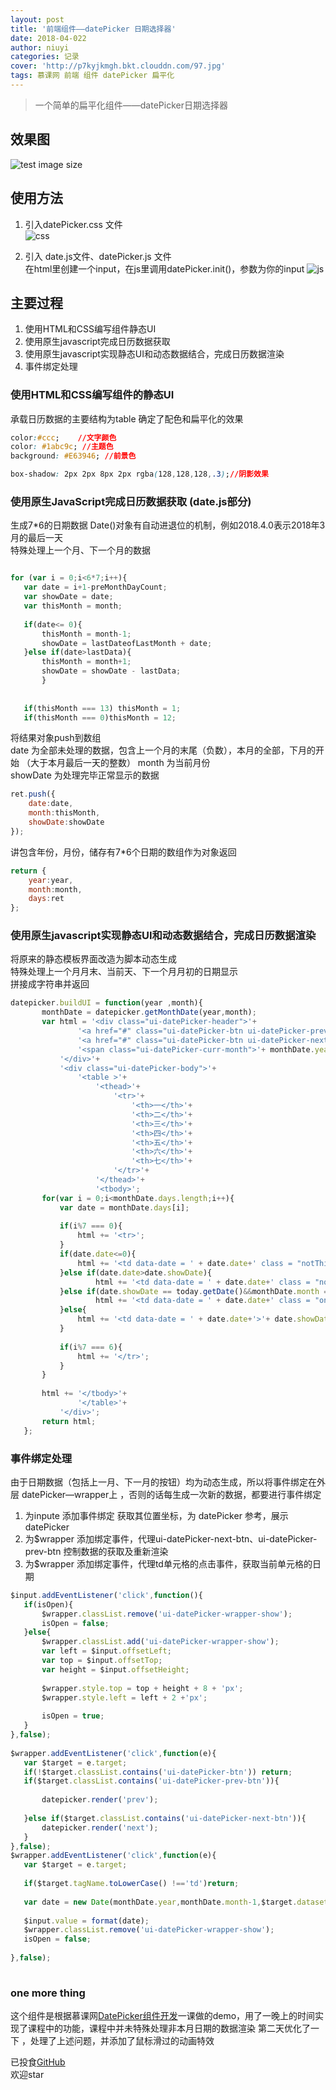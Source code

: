 ```yaml
---
layout: post
title: '前端组件——datePicker 日期选择器'
date: 2018-04-022
author: niuyi
categories: 记录  
cover: 'http://p7kyjkmgh.bkt.clouddn.com/97.jpg'
tags: 慕课网 前端 组件 datePicker 扁平化
---
```


> 一个简单的扁平化组件——datePicker日期选择器

## 效果图 


![test image size](http://p7kyjkmgh.bkt.clouddn.com/xiaoguo.gif)  

## 使用方法  
1. 引入datePicker.css 文件  
![css](http://p7kyjkmgh.bkt.clouddn.com/QQ%E6%88%AA%E5%9B%BE20180422195619.png)

2. 引入 date.js文件、datePicker.js 文件  
在html里创建一个input，在js里调用datePicker.init()，参数为你的input
![js](http://p7kyjkmgh.bkt.clouddn.com/QQ%E6%88%AA%E5%9B%BE20180422195639.png)


 

## 主要过程 
1. 使用HTML和CSS编写组件静态UI
2. 使用原生javascript完成日历数据获取
3. 使用原生javascript实现静态UI和动态数据结合，完成日历数据渲染
4. 事件绑定处理

### 使用HTML和CSS编写组件的静态UI
 承载日历数据的主要结构为table
 确定了配色和扁平化的效果
 ```css
color:#ccc;    //文字颜色
color: #1abc9c; //主题色
background: #E63946; //前景色

box-shadow: 2px 2px 8px 2px rgba(128,128,128,.3);//阴影效果
 ```  
### 使用原生JavaScript完成日历数据获取  (date.js部分)
生成7*6的日期数据
Date()对象有自动进退位的机制，例如2018.4.0表示2018年3月的最后一天  
特殊处理上一个月、下一个月的数据
 ```javascript
 
for (var i = 0;i<6*7;i++){
	var date = i+1-preMonthDayCount;
	var showDate = date;
	var thisMonth = month;
			
    if(date<= 0){
		thisMonth = month-1;
		showDate = lastDateofLastMonth + date;
	}else if(date>lastData){
		thisMonth = month+1;
		showDate = showDate - lastData;
		}
			
			
	if(thisMonth === 13) thisMonth = 1;
	if(thisMonth === 0)thisMonth = 12;

 ```  
将结果对象push到数组  
date 为全部未处理的数据，包含上一个月的末尾（负数），本月的全部，下月的开始 （大于本月最后一天的整数） 
month 为当前月份  
showDate 为处理完毕正常显示的数据
```javascript
ret.push({
	date:date,
	month:thisMonth,
	showDate:showDate
});		
```  
讲包含年份，月份，储存有7*6个日期的数组作为对象返回
```javascript
return {
	year:year,
	month:month,
	days:ret
};
```

### 使用原生javascript实现静态UI和动态数据结合，完成日历数据渲染    
 将原来的静态模板界面改造为脚本动态生成  
 特殊处理上一个月月末、当前天、下一个月月初的日期显示  
 拼接成字符串并返回  

 ```javascript
 datepicker.buildUI = function(year ,month){
		monthDate = datepicker.getMonthDate(year,month);
		var html = '<div class="ui-datePicker-header">'+
				'<a href="#" class="ui-datePicker-btn ui-datePicker-prev-btn">&lt;</a>'+
				'<a href="#" class="ui-datePicker-btn ui-datePicker-next-btn">&gt;</a>'+
				'<span class="ui-datePicker-curr-month">'+ monthDate.year+'-'+monthDate.month + '</span>'+
			'</div>'+
			'<div class="ui-datePicker-body">'+
				'<table >'+
					'<thead>'+
						'<tr>'+
							'<th>一</th>'+
							'<th>二</th>'+
							'<th>三</th>'+
							'<th>四</th>'+
							'<th>五</th>'+
							'<th>六</th>'+
							'<th>七</th>'+
						'</tr>'+
					'</thead>'+
					'<tbody>';	
		for(var i = 0;i<monthDate.days.length;i++){
			var date = monthDate.days[i];
						
			if(i%7 === 0){
				html += '<tr>';
			}
			if(date.date<=0){
				html += '<td data-date = ' + date.date+' class = "notThisMonth">'+ date.showDate +'</td>'
			}else if(date.date>date.showDate){
					html += '<td data-date = ' + date.date+' class = "notThisMonth">'+ date.showDate +'</td>'
			}else if(date.showDate == today.getDate()&&monthDate.month == today.getMonth()+1&&monthDate.year == today.getFullYear()){
					html += '<td data-date = ' + date.date+' class = "on">'+ date.showDate +'</td>'
			}else{
				html += '<td data-date = ' + date.date+'>'+ date.showDate +'</td>'
			}
						
			if(i%7 === 6){
			    html += '</tr>';
			}					
		}
							
		html += '</tbody>'+
				'</table>'+
			'</div>';
		return html;
	};

 ```  
### 事件绑定处理    
 由于日期数据（包括上一月、下一月的按钮）均为动态生成，所以将事件绑定在外层 datePicker—wrapper上 ，否则的话每生成一次新的数据，都要进行事件绑定  

 1. 为inpute 添加事件绑定 获取其位置坐标，为 datePicker 参考，展示datePicker  
 2. 为$wrapper 添加绑定事件，代理ui-datePicker-next-btn、ui-datePicker-prev-btn 控制数据的获取及重新渲染  
 3. 为$wrapper 添加绑定事件，代理td单元格的点击事件，获取当前单元格的日期  



 ```javascript
 $input.addEventListener('click',function(){
	if(isOpen){
		$wrapper.classList.remove('ui-datePicker-wrapper-show');
		isOpen = false;
	}else{
		$wrapper.classList.add('ui-datePicker-wrapper-show');
		var left = $input.offsetLeft;
		var top = $input.offsetTop;
		var height = $input.offsetHeight;
		
		$wrapper.style.top = top + height + 8 + 'px';
		$wrapper.style.left = left + 2 +'px';
		
		isOpen = true;
	}
},false);
		
$wrapper.addEventListener('click',function(e){
	var $target = e.target;
	if(!$target.classList.contains('ui-datePicker-btn')) return;
	if($target.classList.contains('ui-datePicker-prev-btn')){
		
		datepicker.render('prev');
		
	}else if($target.classList.contains('ui-datePicker-next-btn')){
		datepicker.render('next');
	}
},false);
$wrapper.addEventListener('click',function(e){
	var $target = e.target;
	
	if($target.tagName.toLowerCase() !=='td')return;
	
	var date = new Date(monthDate.year,monthDate.month-1,$target.dataset.date);
	
	$input.value = format(date);
	$wrapper.classList.remove('ui-datePicker-wrapper-show');
	isOpen = false;
		
},false);
		
 ```  

### one more thing   
 这个组件是根据慕课网[DatePicker组件开发](https://www.imooc.com/learn/820)一课做的demo，用了一晚上的时间实现了课程中的功能，课程中并未特殊处理非本月日期的数据渲染
 第二天优化了一下 ，处理了上述问题，并添加了鼠标滑过的动画特效  

 已投食[GitHub](https://github.com/niuyi1017/imooc/tree/master/DataPicker)  
 欢迎star

